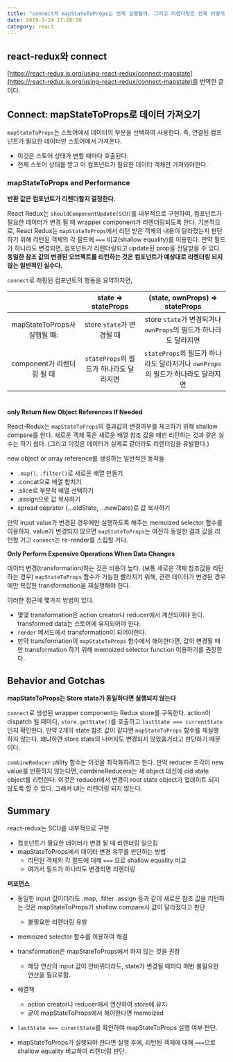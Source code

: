 ```yaml
---
title: "connect의 mapStateToProps는 언제 실행될까. 그리고 리렌더링은 언제 어떻게 발생하는가."
date: 2019-3-24 17:20:30
category: react
---
```


## react-redux와 connect

[https://react-redux.js.org/using-react-redux/connect-mapstate](https://react-redux.js.org/using-react-redux/connect-mapstate)를 번역한 글이다.

## Connect: mapStateToProps로 데이터 가져오기

`mapStateToProps`는 스토어에서 데이터의 부분을 선택하여 사용한다. 즉, 연결된 컴포넌트가 필요한 데이터만 스토어에서 가져온다. 

- 이것은 스토어 상태가 변할 때마다 호출된다.
- 전체 스토어 상태를 받고 이 컴포넌트가 필요한 데이터 객체만 가져와야한다.

### mapStateToProps and Performance

__반환 값은 컴포넌트가 리렌더할지 결정한다.__

React Redux는 `shouldComponentUpdate(SCU)`를 내부적으로 구현하여, 컴포넌트가 필요한 데이터가 변경 될 때 wrapper component가 리렌더링되도록 한다. 기본적으로, React Redux는 `mapStateToProps`에서 리턴 받은 객체의 내용이 달라졌는지 판단하기 위해 리턴된 객체의 각 필드에 `===` 비교(shallow equality)를 이용한다. 만약 필드가 하나라도 변경되면, 컴포넌트가 리렌더링되고 update된 prop을 전달받을 수 있다. __동일한 참조 값의 변경된 오브젝트를 리턴하는 것은 컴포넌트가 예상대로 리렌더링 되지 않는 일반적인 실수다.__

`connect`로 래핑된 컴포넌트의 행동을 요약하자면,

| |state => stateProps | (state, ownProps) => stateProps|
|:--:|:--:|:--:|
|mapStateToProps사 실행될 떄: | store `state`가 변경될 때|store `state`가 변경되거나 `ownProps`의 필드가 하나라도 달라지면|
|component가 리렌더링 될 때| `stateProps`의 필드가 하나라도 달라지면 | `stateProps`의 필드가 하나라도 달라지거나 `ownProps`의 필드가 하나라도 달라지면|   
#

__only Return New Object References If Needed__

React-Redux는 `mapStateToProps`의 결과값의 변경여부를 체크하기 위해 shallow compare를 한다. 새로운 객체 혹은 새로운 배열 참조 값을 매번 리턴하는 것과 같은 실수는 하기 쉽다. (그리고 이것은 데이터가 실제로 같더라도 리렌더링을 유발한다.)

new object or array reference를 생성하는 일반적인 동작들
- `.map()`, `.filter()`로 새로운 배열 만들기
- .concat으로 배열 합치기
- .slice로 부분적 배열 선택하기
- .assign으로 값 복사하기
- spread oeprator {...oldState, ...newDate}로 값 복사하기

만약 input value가 변경된 경우에만 실행하도록 해주는 memoized selector 함수를 이용하자. value가 변경되지 않으면 `mapStateToProps`는 여전히 동일한 결과 값을 리턴할 거고 `connect`는 re-render를 스킵할 거다.

__Only Perform Expensive Operations When Data Changes__

데이터 변경(transformation)하는 것은 비용이 높다. (보통 새로운 객체 참조값을 리턴하는 경우) `mapStateToProps` 함수가 가능한 빨라지기 위해, 관련 데이터가 변경된 경우에만 복잡한 transformation을 재실행해야 한다.

이러한 접근에 몇가지 방법이 있다.

- 몇몇 transformation은 action creator나 reducer에서 계산되어야 한다. transformed data는 스토어에 유지되어야 한다.
- `render` 메서드에서 transformation이 되어야한다.
- 만약 transformation이 `mapStateToProps` 함수에서 해야한다면, 값이 변경될 때만 transformation 하기 위해 memoized selector function 이용하기를 권장한다.

## Behavior and Gotchas

__mapStateToProps는 Store state가 동일하다면 실행되지 않는다__

`connect`로 생성된 wrapper component는 Redux store를 구독한다. action이 dispatch 될 때마다, `store.getState()`를 호출하고 `lastState === currentState`인지 확인한다. 만약 2개의 state 참조 값이 같다면 `mapStateToProps` 함수를 재실행 하지 않는다. 왜냐하면 store state의 나머지도 변경되지 않았을거라고 판단하기 때문이다. 

`combineReducer` utility 함수는 이것을 최적화하려고 한다. 만약 reducer 조각이 new value를 반환하지 않는다면, combineReducers는 새 object 대신에 old state object를 리턴한다. 이것은 reducer에서 변경이 root state object가 업데이트 되지 않도록 할 수 있다. 그래서 UI는 리렌더링 되지 않는다.

## Summary

react-redux는 SCU를 내부적으로 구현
- 컴포넌트가 필요한 데이터가 변경 될 때 리렌더링 일으킴
- mapStateToProps에서 데이터 변경 유무를 판단하는 방법
  - 리턴된 객체의 각 필드에 대해 `===` 으로 shallow equality 비교
  - 여기서 필드가 하나라도 변경되면 리렌더링

__퍼포먼스__
- 동일한 input 값이더라도 .map, .filter .assign 등과 같이 새로운 참조 값을 리턴하는 것은 mapStateToProps가 shallow compare시 값이 달라졌다고 판단
  - 불필요한 리렌더링 유발
- memoized selector 함수를 이용하여 해결

- transformation은 mapStateToProps에서 하지 않는 것을 권장
  - 해당 연산의 input 값이 안바뀌더라도, state가 변경될 때마다 매번 불필요한 연산을 필요로함.
- 해결책
  - action creator나 reducer에서 연산하여 store에 유지
  - 굳이 mapStateToProps에서 해야한다면 memoized

- `lastState === curentState`를 확인하여 mapStateToProps 실행 여부 판단.
- mapStateToProps가 실행되야 한다면 실행 후에, 리턴된 객체에 대해 `===`으로 shallow equality 비교하여 리렌더링 판단.